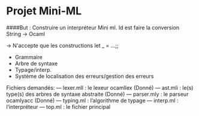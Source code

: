 # Projet Mini-ML

####But : Construire un interpréteur Mini ml.
Id est faire la conversion String -> Ocaml

-> N'accepte que les constructions let _ = ...;;

- Grammaire
- Arbre de syntaxe
- Typage/interp.
- Système de localisation des erreurs/gestion des erreurs


Fichiers demandés:
— lexer.mll : le lexeur ocamllex (Donné)
— ast.mli : le(s) type(s) des arbres de syntaxe abstraite (Donné)
— parser.mly : le parseur ocamlyacc (Donné)
— typing.ml : l’algorithme de typage
— interp.ml : l’interpréteur
— top.ml : le fichier principal